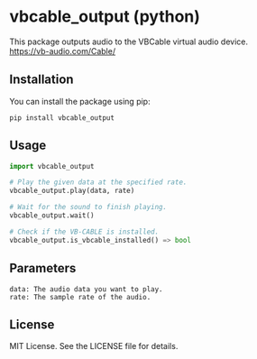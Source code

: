 # vbcable_output (python)

This package outputs audio to the VBCable virtual audio device.   
https://vb-audio.com/Cable/

## Installation

You can install the package using pip:

```
pip install vbcable_output
```

## Usage
```python
import vbcable_output

# Play the given data at the specified rate.
vbcable_output.play(data, rate)

# Wait for the sound to finish playing.
vbcable_output.wait()

# Check if the VB-CABLE is installed.
vbcable_output.is_vbcable_installed() => bool
```

## Parameters
    data: The audio data you want to play.
    rate: The sample rate of the audio.

## License
MIT License. See the LICENSE file for details.
